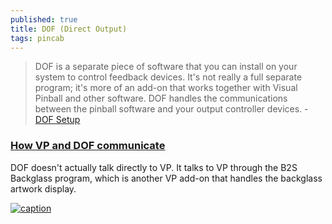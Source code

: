 ```yaml
---
published: true
title: DOF (Direct Output)
tags: pincab
---
```

> DOF is a separate piece of software that you can install on your system to control feedback devices. It's not really a full separate program; it's more of an add-on that works together with Visual Pinball and other software. DOF handles the communications between the pinball software and your output controller devices. - [DOF Setup](http://mjrnet.org/pinscape/BuildGuideV2/BuildGuide.php?sid=DOF)


### [How VP and DOF communicate](http://mjrnet.org/pinscape/BuildGuideV2/BuildGuide.php?sid=DOF)

DOF doesn't actually talk directly to VP. It talks to VP through the B2S Backglass program, which is another VP add-on that handles the backglass artwork display. 

[![caption](http://mjrnet.org/pinscape/BuildGuideV2/DOF-comm-path.png)](http://mjrnet.org/pinscape/BuildGuideV2/BuildGuide.php?sid=DOF)